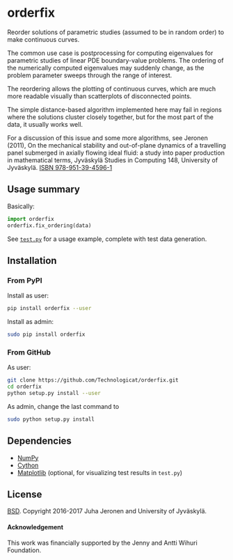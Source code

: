 # orderfix

Reorder solutions of parametric studies (assumed to be in random order) to make continuous curves.

The common use case is postprocessing for computing eigenvalues for parametric studies of linear PDE boundary-value problems.
The ordering of the numerically computed eigenvalues may suddenly change, as the problem parameter sweeps through the range of interest.

The reordering allows the plotting of continuous curves, which are much more readable visually than scatterplots of disconnected points.

The simple distance-based algorithm implemented here may fail in regions where the solutions cluster closely together,
but for the most part of the data, it usually works well.

For a discussion of this issue and some more algorithms, see Jeronen (2011), On the mechanical stability and out-of-plane dynamics of a travelling panel submerged in axially flowing ideal fluid: a study into paper production in mathematical terms, Jyväskylä Studies in Computing 148, University of Jyväskylä. [ISBN 978-951-39-4596-1](http://urn.fi/URN:ISBN:978-951-39-4596-1)


## Usage summary

Basically:
```python
import orderfix
orderfix.fix_ordering(data)
```

See [`test.py`](test/test.py) for a usage example, complete with test data generation.


## Installation

### From PyPI

Install as user:

```bash
pip install orderfix --user
```

Install as admin:

```bash
sudo pip install orderfix
```

### From GitHub

As user:

```bash
git clone https://github.com/Technologicat/orderfix.git
cd orderfix
python setup.py install --user
```

As admin, change the last command to

```bash
sudo python setup.py install
```


## Dependencies

- [NumPy](http://www.numpy.org)
- [Cython](http://www.cython.org)
- [Matplotlib](http://www.matplotlib.org) (optional, for visualizing test results in `test.py`)


## License

[BSD](LICENSE.md). Copyright 2016-2017 Juha Jeronen and University of Jyväskylä.


#### Acknowledgement

This work was financially supported by the Jenny and Antti Wihuri Foundation.

